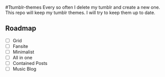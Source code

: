 #Ttumblr-themes
Every so often I delete my tumblr and create a new one. This repo will keep my tumblr themes. I will try to keep them up to date.

## Roadmap
- [ ] Grid
- [ ] Fansite
- [ ] Minimalist
- [ ] All in one
- [ ] Contained Posts
- [ ] Music Blog
